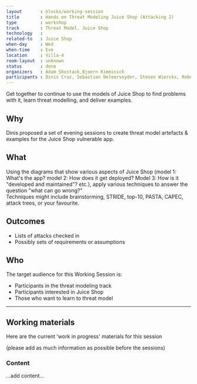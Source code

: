 ```yaml
---
layout       : blocks/working-session
title        : Hands on Threat Modeling Juice Shop (Attacking 2)
type         : workshop
track        : Threat Model, Juice Shop
technology   :
related-to   : Juice Shop
when-day     : Wed
when-time    : Eve
location     : Villa-4
room-layout  : unknown
status       : done
organizers   : Adam Shostack,Bjoern Kimminich
participants : Dinis Cruz, Sebastien Deleersnyder, Steven Wierckx, Robert Hurlbut
---
```


Get together to continue to use the models of Juice Shop to find problems with it, learn threat modelling, and deliver examples.

## Why

Dinis proposed a set of evening sessions to create threat model artefacts & examples for the Juice Shop vulnerable app.

## What

Using the diagrams that show various aspects of Juice Shop (model 1: What's the app?  model 2: How does it get deployed?  Model 3: How is it "developed and maintained"? etc.), apply various techniques to answer the question "what can go wrong?"  
Techniques might include brainstorming, STRIDE, top-10, PASTA, CAPEC, attack trees, or your favourite.

## Outcomes

- Lists of attacks checked in  
- Possibly sets of requirements or assumptions

## Who

The target audience for this Working Session is:

- Participants in the threat modeling track
- Participants interested in Juice Shop
- Those who want to learn to threat model

--- 

## Working materials

Here are the current 'work in progress' materials for this session 

(please add as much information as possible before the sessions)

### Content

...add content...

